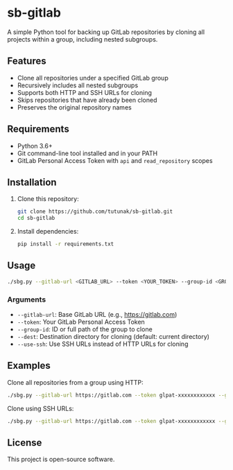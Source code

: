 # sb-gitlab

A simple Python tool for backing up GitLab repositories by cloning all projects within a group, including nested subgroups.

## Features

- Clone all repositories under a specified GitLab group
- Recursively includes all nested subgroups
- Supports both HTTP and SSH URLs for cloning
- Skips repositories that have already been cloned
- Preserves the original repository names

## Requirements

- Python 3.6+
- Git command-line tool installed and in your PATH
- GitLab Personal Access Token with `api` and `read_repository` scopes

## Installation

1. Clone this repository:
   ```bash
   git clone https://github.com/tutunak/sb-gitlab.git
   cd sb-gitlab
   ```

2. Install dependencies:
   ```bash
   pip install -r requirements.txt
   ```

## Usage

```bash
./sbg.py --gitlab-url <GITLAB_URL> --token <YOUR_TOKEN> --group-id <GROUP_ID> [--dest <DESTINATION_DIR>] [--use-ssh]
```

### Arguments

- `--gitlab-url`: Base GitLab URL (e.g., https://gitlab.com)
- `--token`: Your GitLab Personal Access Token
- `--group-id`: ID or full path of the group to clone
- `--dest`: Destination directory for cloning (default: current directory)
- `--use-ssh`: Use SSH URLs instead of HTTP URLs for cloning

## Examples

Clone all repositories from a group using HTTP:

```bash
./sbg.py --gitlab-url https://gitlab.com --token glpat-xxxxxxxxxxxx --group-id my-group --dest ./backups
```

Clone using SSH URLs:

```bash
./sbg.py --gitlab-url https://gitlab.com --token glpat-xxxxxxxxxxxx --group-id my-group --dest ./backups --use-ssh
```

## License

This project is open-source software.
